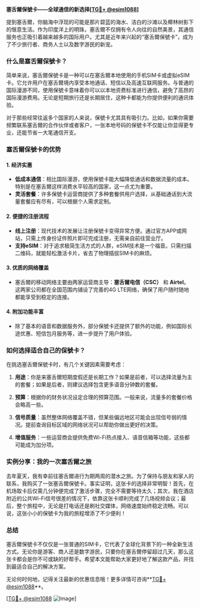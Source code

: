 **塞舌爾保號卡——全球通信的新选择[[TG💪+ @esim1088](https://t.me/s/esim1088)]**

提到塞舌爾，你脑海中浮现的可能是那片碧蓝的海水、洁白的沙滩以及椰林树影下的惬意生活。作为印度洋上的明珠，塞舌爾不仅拥有令人向往的自然美景，其通信服务也正吸引着越来越多的国际用户。尤其是近年来兴起的“塞舌爾保號卡”，成为了不少旅行者、商务人士以及数字游民的新宠。

### 什么是塞舌爾保號卡？

简单来说，塞舌爾保號卡是一种可以在塞舌爾本地使用的手机SIM卡或虚拟eSIM卡。它允许用户在塞舌爾境内享受本地通话、短信以及高速互联网服务。与普通的国际漫游不同，使用保號卡意味着你可以以本地资费标准进行通信，避免了高昂的国际漫游费用。无论是短期旅行还是长期居住，这种卡都能为你提供便利的通讯体验。

对于那些经常往返多个国家的人来说，保號卡尤其具有吸引力。比如，如果你需要频繁联系塞舌爾的合作伙伴或者客户，一张本地号码的保號卡不仅能让你显得更专业，还能节省一大笔通信开支。

### 塞舌爾保號卡的优势

#### 1. **经济实惠**
   - **低成本通信**：相比国际漫游，使用保號卡能大幅降低通话和数据流量的成本。特别是在塞舌爾这样消费水平较高的国家，这一点尤为重要。
   - **灵活套餐**：许多保號卡运营商提供了多种套餐供用户选择，从基础通话到大流量套餐应有尽有，可以根据个人需求定制。

#### 2. **便捷的注册流程**
   - **线上注册**：现代技术的发展让注册保號卡变得异常方便。通过官方APP或网站，只需上传身份证件照片即可完成注册，无需亲自前往营业厅。
   - **支持eSIM**：对于追求极简生活方式的人群，eSIM技术是一个福音。只需扫描二维码，就能轻松激活卡片，省去了物理插拔SIM卡的麻烦。

#### 3. **优质的网络覆盖**
   - 塞舌爾的移动网络主要由两家运营商主导：**塞舌爾电信（CSC）** 和 **Airtel**。这两家公司都在全国范围内铺设了完善的4G LTE网络，确保了用户随时随地都能享受到稳定的连接。

#### 4. **附加功能丰富**
   - 除了基本的语音和数据服务外，部分保號卡还提供了额外的功能，例如国际长途优惠、短信包月服务等，进一步提升了用户体验。

### 如何选择适合自己的保號卡？

在挑选塞舌爾保號卡时，有几个关键因素需要考虑：

1. **用途**：你是来塞舌爾短期度假还是长期工作？如果是前者，可以选择流量为主的套餐；如果是后者，则建议选择包含更多语音分钟数的套餐。
   
2. **预算**：根据你的财务状况设定合理的预算范围。一般来说，流量多的套餐价格会略高一些。

3. **信号质量**：虽然整体网络覆盖不错，但某些偏远地区可能会出现信号弱的情况。提前查询目标区域的网络状况可以帮助你做出更好的决策。

4. **增值服务**：一些运营商会提供免费Wi-Fi热点接入、语音信箱等功能，这些都可能成为加分项。

### 实例分享：我的一次塞舌爾之旅

去年夏天，我有幸前往塞舌爾进行为期两周的潜水之旅。为了保持与朋友和家人的联系，我购买了一张塞舌爾保號卡。事实证明，这张卡的选择非常明智！首先，在机场取卡后仅需几分钟便完成了激活步骤，完全不需要等待太久；其次，我在酒店附近的公共Wi-Fi信号很差的情况下，依靠这张卡顺利完成了几场视频会议；最后，整个旅程中，无论是打电话还是刷社交媒体，网络速度始终稳定流畅。可以说，这张小小的保號卡为我的旅程增添了不少便利！

### 总结

塞舌爾保號卡不仅仅是一张普通的SIM卡，它代表了全球化背景下的一种全新生活方式。无论你是游客、商人还是数字游民，只要你在塞舌爾停留超过几天，那么这张卡都会是你不可或缺的好帮手。希望本文能帮助大家更好地了解这款产品，并找到最适合自己的解决方案。

无论何时何地，记得关注最新的优惠信息哦！更多详情可咨询**[TG💪+ @esim1088](https://t.me/s/esim1088)**。

[[TG💪+ @esim1088](https://t.me/s/esim1088) ![Image](https://i.postimg.cc/4NQfJmqS/Snipaste-2025-05-13-00-14-12.png)]